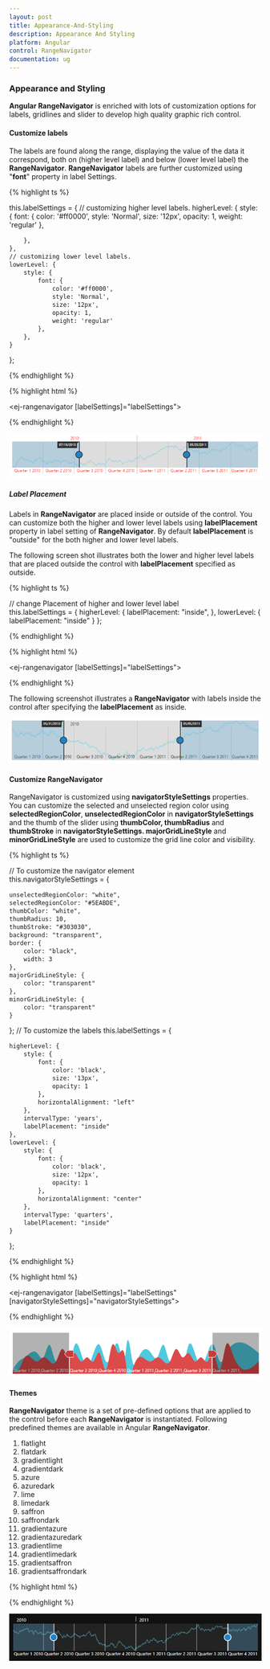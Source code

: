 ```yaml
---
layout: post
title: Appearance-And-Styling
description: Appearance And Styling
platform: Angular
control: RangeNavigator
documentation: ug
---
```


### Appearance and Styling

**Angular RangeNavigator** is enriched with lots of customization options for labels, gridlines and slider to develop high quality graphic rich control.

#### Customize labels

The labels are found along the range, displaying the value of the data it correspond, both on (higher level label) and below (lower level label) the **RangeNavigator**. **RangeNavigator** labels are further customized using "**font**" property in label Settings. 

{% highlight ts %}
      
this.labelSettings = {
    // customizing higher level labels.
    higherLevel: {
        style: {
            font: {
                color: '#ff0000',
                style: 'Normal',
                size: '12px',
                opacity: 1,
                weight: 'regular'
            },

        },
    },
    // customizing lower level labels.
    lowerLevel: {
        style: {
            font: {
                color: '#ff0000',
                style: 'Normal',
                size: '12px',
                opacity: 1,
                weight: 'regular'
            },
        },
    }
};

{% endhighlight %}

{% highlight html %}

<ej-rangenavigator [labelSettings]="labelSettings">
</ej-rangenavigator>

{% endhighlight %}

![](Appearance-And-Styling_images/Appearance-And-Styling_img1.png) 


##### Label Placement

Labels in **RangeNavigator** are placed inside or outside of the control. You can customize both the higher and lower level labels using **labelPlacement** property in label setting of **RangeNavigator**. By default **labelPlacement** is "outside" for the both higher and lower level labels.

The following screen shot illustrates both the lower and higher level labels that are placed outside the control with **labelPlacement** specified as outside.

{% highlight ts %}

// change Placement of higher and lower level label             
this.labelSettings = {
    higherLevel: {
        labelPlacement: "inside",
    },
    lowerLevel: {
        labelPlacement: "inside"
    }
};

{% endhighlight %}

{% highlight html %}

<ej-rangenavigator [labelSettings]="labelSettings">
</ej-rangenavigator>

{% endhighlight %}

The following screenshot illustrates a **RangeNavigator** with labels inside the control after specifying the **labelPlacement** as inside.



![](Appearance-And-Styling_images/Appearance-And-Styling_img2.png) 

#### Customize RangeNavigator

RangeNavigator is customized using **navigatorStyleSettings** properties. You can customize the selected and unselected region color using **selectedRegionColor**, **unselectedRegionColor** in **navigatorStyleSettings** and the thumb of the slider using **thumbColor, thumbRadius** and **thumbStroke** in **navigatorStyleSettings.  majorGridLineStyle** and **minorGridLineStyle**  are used to customize the grid line color and visibility.

{% highlight ts %}
   
//  To customize the navigator element     
this.navigatorStyleSettings = {

    unselectedRegionColor: "white",
    selectedRegionColor: "#5EABDE",
    thumbColor: "white",
    thumbRadius: 10,
    thumbStroke: "#303030",
    background: "transparent",
    border: {
        color: "black",
        width: 3
    },
    majorGridLineStyle: {
        color: "transparent"
    },
    minorGridLineStyle: {
        color: "transparent"
    }
};
//  To customize the labels
this.labelSettings = {

    higherLevel: {
        style: {
            font: {
                color: 'black',
                size: '13px',
                opacity: 1
            },
            horizontalAlignment: "left"
        },
        intervalType: 'years',
        labelPlacement: "inside"
    },
    lowerLevel: {
        style: {
            font: {
                color: 'black',
                size: '12px',
                opacity: 1
            },
            horizontalAlignment: "center"
        },
        intervalType: 'quarters',
        labelPlacement: "inside"
    }
};

{% endhighlight %}

{% highlight html %}

<ej-rangenavigator [labelSettings]="labelSettings" [navigatorStyleSettings]="navigatorStyleSettings">
</ej-rangenavigator>

{% endhighlight %}

![](Appearance-And-Styling_images/Appearance-And-Styling_img3.png) 

#### Themes

**RangeNavigator** theme is a set of pre-defined options that are applied to the control before each **RangeNavigator** is instantiated. Following predefined themes are available in Angular **RangeNavigator**.

1. flatlight
2. flatdark
3. gradientlight 
4. gradientdark 
5. azure                      
6. azuredark               
7. lime 
8. limedark
9. saffron
10. saffrondark
11. gradientazure
12. gradientazuredark
13. gradientlime
14. gradientlimedark
15. gradientsaffron
16. gradientsaffrondark

{% highlight html %}

<ej-rangenavigator theme="azuredark">
</ej-rangenavigator>

{% endhighlight %}



![](Appearance-And-Styling_images/Appearance-And-Styling_img4.png) 
